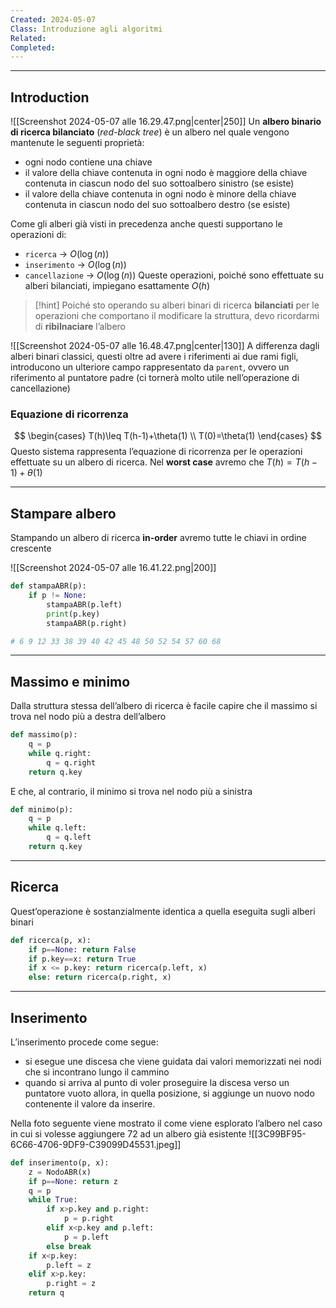 ```yaml
---
Created: 2024-05-07
Class: Introduzione agli algoritmi
Related: 
Completed:
---
```

---
## Introduction
![[Screenshot 2024-05-07 alle 16.29.47.png|center|250]]
Un **albero binario di ricerca bilanciato** (*red-black tree*) è un albero nel quale vengono mantenute le seguenti proprietà:
- ogni nodo contiene una chiave
- il valore della chiave contenuta in ogni nodo è maggiore della chiave contenuta in ciascun nodo del suo sottoalbero sinistro (se esiste)
- il valore della chiave contenuta in ogni nodo è minore della chiave contenuta in ciascun nodo del suo sottoalbero destro (se esiste)

Come gli alberi già visti in precedenza anche questi supportano le operazioni di:
- `ricerca` → $O(\log(n))$
- `inserimento` → $O(\log(n))$
- `cancellazione` → $O(\log(n))$
Queste operazioni, poiché sono effettuate su alberi bilanciati, impiegano esattamente $O(h)$

>[!hint]
> Poiché sto operando su alberi binari di ricerca **bilanciati** per le operazioni che comportano il modificare la struttura, devo ricordarmi di **ribilnaciare** l’albero


![[Screenshot 2024-05-07 alle 16.48.47.png|center|130]]
A differenza dagli alberi binari classici, questi oltre ad avere i riferimenti ai due rami figli, introducono un ulteriore campo rappresentato da `parent`, ovvero un riferimento al puntatore padre (ci tornerà molto utile nell’operazione di cancellazione)

### Equazione di ricorrenza
$$
\begin{cases}
T(h)\leq T(h-1)+\theta(1) \\
T(0)=\theta(1)
\end{cases}
$$
Questo sistema rappresenta l’equazione di ricorrenza per le operazioni effettuate su un albero di ricerca. Nel **worst case** avremo che $T(h)=T(h-1)+\theta(1)$

---
## Stampare albero
Stampando un albero di ricerca **in-order** avremo tutte le chiavi in ordine crescente

![[Screenshot 2024-05-07 alle 16.41.22.png|200]]
```python
def stampaABR(p):
	if p != None:
		stampaABR(p.left)
		print(p.key)
		stampaABR(p.right)

# 6 9 12 33 38 39 40 42 45 48 50 52 54 57 60 68
```

---
## Massimo e minimo
Dalla struttura stessa dell’albero di ricerca è facile capire che il massimo si trova nel nodo più a destra dell’albero

```python
def massimo(p):
	q = p
	while q.right:
		q = q.right
	return q.key
```

E che, al contrario, il minimo si trova nel nodo più a sinistra
```python
def minimo(p):
	q = p
	while q.left:
		q = q.left
	return q.key
```

---
## Ricerca
Quest’operazione è sostanzialmente identica a quella eseguita sugli alberi binari

```python
def ricerca(p, x):
	if p==None: return False
	if p.key==x: return True
	if x <= p.key: return ricerca(p.left, x)
	else: return ricerca(p.right, x)
```

---
## Inserimento
L’inserimento procede come segue:
- si esegue une discesa che viene guidata dai valori memorizzati nei nodi che si incontrano lungo il cammino
- quando si arriva al punto di voler proseguire la discesa verso un puntatore vuoto allora, in quella posizione, si aggiunge un nuovo nodo contenente il valore da inserire.

Nella foto seguente viene mostrato il come viene esplorato l’albero nel caso in cui si volesse aggiungere $72$ ad un albero già esistente
![[3C99BF95-6C66-4706-9DF9-C39099D45531.jpeg]]

```python
def inserimento(p, x):
	z = NodoABR(x)
	if p==None: return z
	q = p
	while True:
		if x>p.key and p.right:
			p = p.right
		elif x<p.key and p.left:
			p = p.left
		else break
	if x<p.key:
		p.left = z
	elif x>p.key:
		p.right = z
	return q
```


